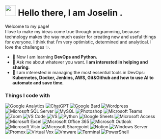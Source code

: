 <h1><img src="https://emojis.slackmojis.com/emojis/images/1531849430/4246/blob-sunglasses.gif?1531849430" width="35"/> Hello there, I am Joselin .</h1>
<p>Welcome to my page! </br> I love to make my ideas come true through programming, because technology makes the way much easier for creating new and useful things for everyone.
 I think that I'm very optimistic, determined and analytical. I love the challenges ✨</b>. </p>

- 🌱 Now I am learning **DevOps and Python.**
- 💬 Ask me about whatever you want. **I am interested in helping and sharing**.
- 👀 I am interested in managing the most essential tools in DevOps: **Kubernetes, Docker, Jenkins, AWS, Git&Github and how to use AI to automate and save time**.


<h3> Things I code with </h3>
<p>
  <img alt="Google Analytics" src="https://img.shields.io/badge/Google%20Analytics-E37400?style=for-the-badge&logo=google%20analytics&logoColor=white" />
  <img alt="ChatGPT" src="https://img.shields.io/badge/ChatGPT-74aa9c?style=for-the-badge&logo=openai&logoColor=white" />
  <img alt="Google Bard" src="https://img.shields.io/badge/Google%20Bard-886FBF?style=for-the-badge&logo=googlebard&logoColor=fff" />
  <img alt="Wordpress" src="https://img.shields.io/badge/Wordpress-21759B?style=for-the-badge&logo=wordpress&logoColor=white" />
  <img alt="Microsoft SQL Server" src="https://img.shields.io/badge/Microsoft%20SQL%20Server-CC2927?style=for-the-badge&logo=microsoft%20sql%20server&logoColor=white" />
  <img alt="MySQL" src="https://img.shields.io/badge/MySQL-005C84?style=for-the-badge&logo=mysql&logoColor=white" />
  <img alt="Photoshop" src="https://img.shields.io/badge/Adobe%20Photoshop-31A8FF?style=for-the-badge&logo=Adobe%20Photoshop&logoColor=black" />
  <img alt="Microsoft Teams" src="https://img.shields.io/badge/Microsoft_Teams-6264A7?style=for-the-badge&logo=microsoft-teams&logoColor=white" />
  <img alt="Zoom" src="https://img.shields.io/badge/Zoom-2D8CFF?style=for-the-badge&logo=zoom&logoColor=white" />
  <img alt="VS Code" src="https://img.shields.io/badge/VSCode-0078D4?style=for-the-badge&logo=visual%20studio%20code&logoColor=white" />
  <img alt="VS" src="https://img.shields.io/badge/Visual_Studio-5C2D91?style=for-the-badge&logo=visual%20studio&logoColor=white" />
  <img alt="Python" src="https://img.shields.io/badge/Python-FFD43B?style=for-the-badge&logo=python&logoColor=blue" />
  <img alt="Google Sheets" src="https://img.shields.io/badge/Google%20Sheets-34A853?style=for-the-badge&logo=google-sheets&logoColor=white" />
  <img alt="Microsoft Access" src="https://img.shields.io/badge/Microsoft_Access-A4373A?style=for-the-badge&logo=microsoft-access&logoColor=white" />
  <img alt="Microsoft Excel" src="https://img.shields.io/badge/Microsoft_Excel-217346?style=for-the-badge&logo=microsoft-excel&logoColor=white" />
  <img alt="Microsoft Office 365" src="https://img.shields.io/badge/Microsoft_Office-D83B01?style=for-the-badge&logo=microsoft-office&logoColor=white" />
  <img alt="Microsoft Outlook" src="https://img.shields.io/badge/Microsoft_Outlook-0078D4?style=for-the-badge&logo=microsoft-outlook&logoColor=white" />
   <img alt="Microsoft Visio" src="https://img.shields.io/badge/Microsoft_Visio-3955A3?style=for-the-badge&logo=microsoft-visio&logoColor=white" />
  <img alt="Microsoft Sharepoint" src="https://img.shields.io/badge/Microsoft_SharePoint-0078D4?style=for-the-badge&logo=microsoft-sharepoint&logoColor=white" />
  <img alt="Notion" src="https://img.shields.io/badge/Notion-000000?style=for-the-badge&logo=notion&logoColor=white" />
  <img alt="Windows Server" src="https://img.shields.io/badge/Windows-0078D6?style=for-the-badge&logo=windows&logoColor=white" />
  <img alt="Promox" src="https://img.shields.io/badge/Proxmox-E57000?style=for-the-badge&logo=proxmox&logoColor=white" />
  <img alt="Virtual Vox" src="https://img.shields.io/badge/VirtualBox-21416b?style=for-the-badge&logo=VirtualBox&logoColor=white" />
  <img alt="Vmware" src="https://img.shields.io/badge/VMware-231f20?style=for-the-badge&logo=VMware&logoColor=white" />
  <img alt="Terminal" src="https://img.shields.io/badge/windows%20terminal-4D4D4D?style=for-the-badge&logo=windows%20terminal&logoColor=white" />
  <img alt="PowerShell" src="https://img.shields.io/badge/powershell-5391FE?style=for-the-badge&logo=powershell&logoColor=white" />
<p>
<!--
**Joselintp/joselintp** is a ✨ _special_ ✨ repository because its `README.md` (this file) appears on your GitHub profile.

Here are some ideas to get you started:

- 🔭 I’m currently working on ...
- 🌱 I’m currently learning ...
- 👯 I’m looking to collaborate on ...
- 🤔 I’m looking for help with ...
- 💬 Ask me about ...
- 📫 How to reach me: ...
- 😄 Pronouns: ...
- ⚡ Fun fact: ...
-->
